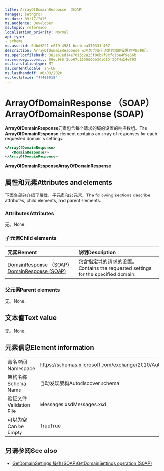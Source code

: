```yaml
---
title: ArrayOfDomainResponse （SOAP）
manager: sethgros
ms.date: 09/17/2015
ms.audience: Developer
ms.topic: reference
localization_priority: Normal
api_type:
- schema
ms.assetid: 6dbd9221-e019-4981-bcdb-ea370331f407
description: ArrayOfDomainResponse 元素包含每个请求的域的设置的响应数组。
ms.openlocfilehash: 382a62ed14e7015c2a25f06b6f9cfc1be4f9e66b
ms.sourcegitcommit: 88ec988f2bb67c1866d06b361615f3674a24e795
ms.translationtype: MT
ms.contentlocale: zh-CN
ms.lasthandoff: 06/03/2020
ms.locfileid: "44466015"
---
```

# <a name="arrayofdomainresponse-soap"></a><span data-ttu-id="77299-103">ArrayOfDomainResponse （SOAP）</span><span class="sxs-lookup"><span data-stu-id="77299-103">ArrayOfDomainResponse (SOAP)</span></span>

<span data-ttu-id="77299-104">**ArrayOfDomainResponse**元素包含每个请求的域的设置的响应数组。</span><span class="sxs-lookup"><span data-stu-id="77299-104">The **ArrayOfDomainResponse** element contains an array of responses for each requested domain's settings.</span></span> 
  
```XML
<ArrayOfDomainResponse>
   <DomainResponse/>
</ArrayOfDomainResponse>
```

 <span data-ttu-id="77299-105">**ArrayOfDomainResponse**</span><span class="sxs-lookup"><span data-stu-id="77299-105">**ArrayOfDomainResponse**</span></span>
## <a name="attributes-and-elements"></a><span data-ttu-id="77299-106">属性和元素</span><span class="sxs-lookup"><span data-stu-id="77299-106">Attributes and elements</span></span>

<span data-ttu-id="77299-107">下面各部分介绍了属性、子元素和父元素。</span><span class="sxs-lookup"><span data-stu-id="77299-107">The following sections describe attributes, child elements, and parent elements.</span></span>
  
### <a name="attributes"></a><span data-ttu-id="77299-108">Attributes</span><span class="sxs-lookup"><span data-stu-id="77299-108">Attributes</span></span>

<span data-ttu-id="77299-109">无。</span><span class="sxs-lookup"><span data-stu-id="77299-109">None.</span></span>
  
### <a name="child-elements"></a><span data-ttu-id="77299-110">子元素</span><span class="sxs-lookup"><span data-stu-id="77299-110">Child elements</span></span>

|<span data-ttu-id="77299-111">**元素**</span><span class="sxs-lookup"><span data-stu-id="77299-111">**Element**</span></span>|<span data-ttu-id="77299-112">**说明**</span><span class="sxs-lookup"><span data-stu-id="77299-112">**Description**</span></span>|
|:-----|:-----|
|[<span data-ttu-id="77299-113">DomainResponse （SOAP）</span><span class="sxs-lookup"><span data-stu-id="77299-113">DomainResponse (SOAP)</span></span>](domainresponse-soap.md) <br/> |<span data-ttu-id="77299-114">包含指定域的请求的设置。</span><span class="sxs-lookup"><span data-stu-id="77299-114">Contains the requested settings for the specified domain.</span></span>  <br/> |
   
### <a name="parent-elements"></a><span data-ttu-id="77299-115">父元素</span><span class="sxs-lookup"><span data-stu-id="77299-115">Parent elements</span></span>

<span data-ttu-id="77299-116">无。</span><span class="sxs-lookup"><span data-stu-id="77299-116">None.</span></span>
  
## <a name="text-value"></a><span data-ttu-id="77299-117">文本值</span><span class="sxs-lookup"><span data-stu-id="77299-117">Text value</span></span>

<span data-ttu-id="77299-118">无。</span><span class="sxs-lookup"><span data-stu-id="77299-118">None.</span></span>
  
## <a name="element-information"></a><span data-ttu-id="77299-119">元素信息</span><span class="sxs-lookup"><span data-stu-id="77299-119">Element information</span></span>

|||
|:-----|:-----|
|<span data-ttu-id="77299-120">命名空间</span><span class="sxs-lookup"><span data-stu-id="77299-120">Namespace</span></span>  <br/> |https://schemas.microsoft.com/exchange/2010/Autodiscover  <br/> |
|<span data-ttu-id="77299-121">架构名称</span><span class="sxs-lookup"><span data-stu-id="77299-121">Schema Name</span></span>  <br/> |<span data-ttu-id="77299-122">自动发现架构</span><span class="sxs-lookup"><span data-stu-id="77299-122">Autodiscover schema</span></span>  <br/> |
|<span data-ttu-id="77299-123">验证文件</span><span class="sxs-lookup"><span data-stu-id="77299-123">Validation File</span></span>  <br/> |<span data-ttu-id="77299-124">Messages.xsd</span><span class="sxs-lookup"><span data-stu-id="77299-124">Messages.xsd</span></span>  <br/> |
|<span data-ttu-id="77299-125">可以为空</span><span class="sxs-lookup"><span data-stu-id="77299-125">Can be Empty</span></span>  <br/> |<span data-ttu-id="77299-126">True</span><span class="sxs-lookup"><span data-stu-id="77299-126">True</span></span>  <br/> |
   
## <a name="see-also"></a><span data-ttu-id="77299-127">另请参阅</span><span class="sxs-lookup"><span data-stu-id="77299-127">See also</span></span>

- [<span data-ttu-id="77299-128">GetDomainSettings 操作 (SOAP)</span><span class="sxs-lookup"><span data-stu-id="77299-128">GetDomainSettings operation (SOAP)</span></span>](getdomainsettings-operation-soap.md)


